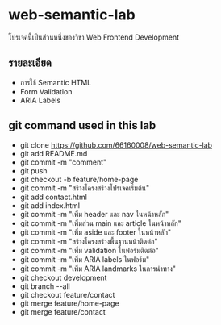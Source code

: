 # web-semantic-lab
โปรเจคนี้เป็นส่วนหนึ่งของวิชา Web Frontend Development
## รายละเอียด
- การใช้ Semantic HTML
- Form Validation
- ARIA Labels
## git command used in this lab
- git clone https://github.com/66160008/web-semantic-lab
- git add README.md
- git commit -m "comment"
- git push
- git checkout -b feature/home-page
- git commit -m "สร้างโครงสร้างโปรเจคเริ่มต้น"
- git add contact.html
- git add index.html
- git commit -m "เพิ่ม header และ nav ในหน้าหลัก"
- git commit -m "เพิ่มส่วน main และ article ในหน้าหลัก"
- git commit -m "เพิ่ม aside และ footer ในหน้าหลัก"
- git commit -m "สร้างโครงสร้างพื้นฐานหน้าติดต่อ"
- git commit -m "เพิ่ม validation ในฟอร์มติดต่อ"
- git commit -m "เพิ่ม ARIA labels ในฟอร์ม"
- git commit -m "เพิ่ม ARIA landmarks ในการนําทาง"
- git checkout development
- git branch --all
- git checkout feature/contact
- git merge feature/home-page
- git merge feature/contact
